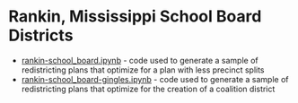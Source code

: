 # Rankin, Mississippi School Board Districts

- [rankin-school_board.ipynb](https://github.com/kkakey/rrep/blob/main/Mapping/rankin_school-board/rankin-school_board.ipynb) - code used to generate a sample of redistricting plans that optimize for a plan with less precinct splits
- [rankin-school_board-gingles.ipynb](https://github.com/kkakey/rrep/blob/main/Mapping/rankin_school-board/rankin-school_board.ipynb) - code used to generate a sample of redistricting plans that optimize for the creation of a coalition district
